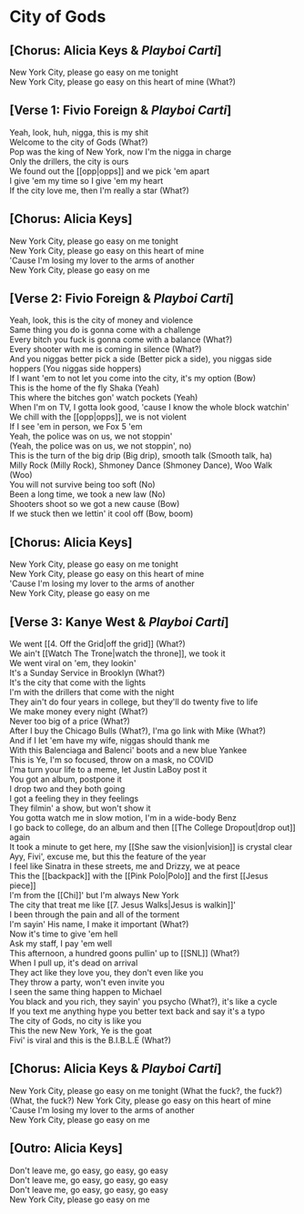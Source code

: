 # City of Gods

## [Chorus: Alicia Keys & _Playboi Carti_]

New York City, please go easy on me tonight  
New York City, please go easy on this heart of mine (What?)  

## [Verse 1: Fivio Foreign & _Playboi Carti_]

Yeah, look, huh, nigga, this is my shit  
Welcome to the city of Gods (What?)  
Pop was the king of New York, now I'm the nigga in charge  
Only the drillers, the city is ours  
We found out the [[opp|opps]] and we pick 'em apart  
I give 'em my time so I give 'em my heart  
If the city love me, then I'm really a star (What?)  

## [Chorus: Alicia Keys]

New York City, please go easy on me tonight  
New York City, please go easy on this heart of mine  
'Cause I'm losing my lover to the arms of another  
New York City, please go easy on me  

## [Verse 2: Fivio Foreign & _Playboi Carti_]

Yeah, look, this is the city of money and violence  
Same thing you do is gonna come with a challenge  
Every bitch you fuck is gonna come with a balance (What?)  
Every shooter with me is coming in silence (What?)  
And you niggas better pick a side (Better pick a side), you niggas side hoppers (You niggas side hoppers)  
If I want 'em to not let you come into the city, it's my option (Bow)  
This is the home of the fly Shaka (Yeah)  
This where the bitches gon' watch pockets (Yeah)  
When I'm on TV, I gotta look good, 'cause I know the whole block watchin'  
We chill with the [[opp|opps]], we is not violent  
If I see 'em in person, we Fox 5 'em  
Yeah, the police was on us, we not stoppin'  
(Yeah, the police was on us, we not stoppin', no)  
This is the turn of the big drip (Big drip), smooth talk (Smooth talk, ha)  
Milly Rock (Milly Rock), Shmoney Dance (Shmoney Dance), Woo Walk (Woo)  
You will not survive being too soft (No)  
Been a long time, we took a new law (No)  
Shooters shoot so we got a new cause (Bow)  
If we stuck then we lettin' it cool off (Bow, boom)  

## [Chorus: Alicia Keys]

New York City, please go easy on me tonight  
New York City, please go easy on this heart of mine  
'Cause I'm losing my lover to the arms of another  
New York City, please go easy on me  

## [Verse 3: Kanye West & _Playboi Carti_]

We went [[4. Off the Grid|off the grid]] (What?)  
We ain't [[Watch The Trone|watch the throne]], we took it  
We went viral on 'em, they lookin'  
It's a Sunday Service in Brooklyn (What?)  
It's the city that come with the lights  
I'm with the drillers that come with the night  
They ain't do four years in college, but they'll do twenty five to life  
We make money every night (What?)  
Never too big of a price (What?)  
After I buy the Chicago Bulls (What?), I'ma go link with Mike (What?)  
And if I let 'em have my wife, niggas should thank me  
With this Balenciaga and Balenci' boots and a new blue Yankee  
This is Ye, I'm so focused, throw on a mask, no COVID  
I'ma turn your life to a meme, let Justin LaBoy post it  
You got an album, postpone it  
I drop two and they both going  
I got a feeling they in they feelings  
They filmin' a show, but won't show it  
You gotta watch me in slow motion, I'm in a wide-body Benz  
I go back to college, do an album and then [[The College Dropout|drop out]] again  
It took a minute to get here, my [[She saw the vision|vision]] is crystal clear  
Ayy, Fivi', excuse me, but this the feature of the year  
I feel like Sinatra in these streets, me and Drizzy, we at peace  
This the [[backpack]] with the [[Pink Polo|Polo]] and the first [[Jesus piece]]  
I'm from the [[Chi]]' but I'm always New York  
The city that treat me like [[7. Jesus Walks|Jesus is walkin]]'  
I been through the pain and all of the torment  
I'm sayin' His name, I make it important (What?)  
Now it's time to give 'em hell  
Ask my staff, I pay 'em well  
This afternoon, a hundred goons pullin' up to [[SNL]] (What?)  
When I pull up, it's dead on arrival  
They act like they love you, they don't even like you  
They throw a party, won't even invite you  
I seen the same thing happen to Michael  
You black and you rich, they sayin' you psycho (What?), it's like a cycle  
If you text me anything hype you better text back and say it's a typo  
The city of Gods, no city is like you  
This the new New York, Ye is the goat  
Fivi' is viral and this is the B.I.B.L.E (What?)  

## [Chorus: Alicia Keys & _Playboi Carti_]

New York City, please go easy on me tonight (What the fuck?, the fuck?)  
(What, the fuck?) New York City, please go easy on this heart of mine  
'Cause I'm losing my lover to the arms of another  
New York City, please go easy on me  

## [Outro: Alicia Keys]

Don't leave me, go easy, go easy, go easy  
Don't leave me, go easy, go easy, go easy  
Don't leave me, go easy, go easy, go easy  
New York City, please go easy on me
